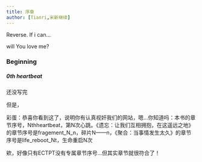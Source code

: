 ```yaml
---
title: 序章
author: [Tianri,米新继续]
---
```


Reverse. If i can...

will You love me?

### Beginning

##### 0th heartbeat

还没写完

但是，

彩蛋：恭喜你看到这了，说明你有认真视奸我们的网站，嗯...你知道吗：本书的章节序号，Nthheartbeat，第N次心跳。《遗忘：让我们互相拥抱，在这遥远之地》的章节序号是fragement_N_n，碎片N——n，《聚合：当事情发生太久》的章节序号是life_reboot_Nt，生命重启N次

欸，好像只有ECTPT没有专属章节序号...但其实章节就很符合了！